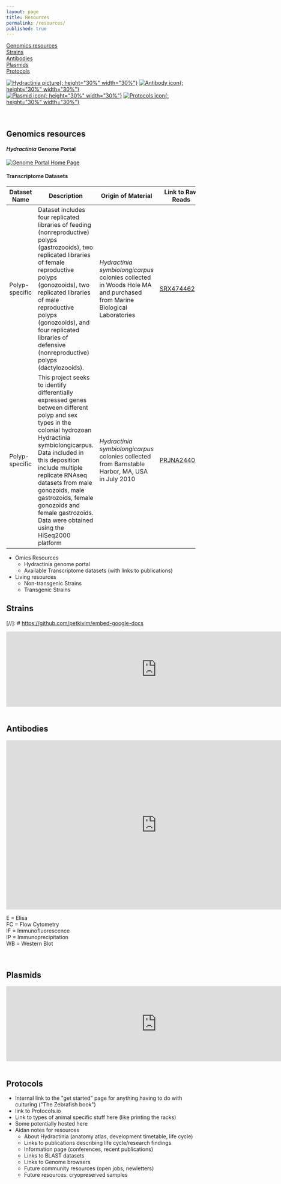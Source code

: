 ```yaml
---
layout: page
title: Resources
permalink: /resources/
published: true
---
```


[Genomics resources](#genomics-resources)  
[Strains](#strains)  
[Antibodies](#antibodies)  
[Plasmids](#plasmids)  
[Protocols](#protocols)  
  
[![Hydractinia picture](http://www.nicotralab.org/uploads/4/4/4/2/44429915/1422039194.png "Hydractinia strains"){:<!-- style="float:right"--> height="30%" width="30%"}](#strains)
[![Antibody icon](/assets/img/Antibody1.png "Antibody Diagram"){:<!-- style="float:right"--> height="30%" width="30%"}](#antibodies)  
[![Plasmid icon](/assets/img/Plasmid3.png "Plasmid icon"){:<!-- style="float:right"--> height="30%" width="30%"}](#plasmids)
[![Protocols icon](/assets/img/Methodsprotocols3.png "Protocols icon"){:<!-- style="float:right"--> height="30%" width="30%"}](#protocols)
<br>
<br>
<br>

<!-- [Strains](#strains)  -->
<!-- https://github.com/adam-p/markdown-here/wiki/Markdown-Cheatsheet -->
<!-- https://github.com/hakimel/reveal.js/issues/1349 -->
<!-- [![Strains](http://www.nicotralab.org/uploads/4/4/4/2/44429915/1422039194.png "Hydractinia"){:height="30%" width="30%"}](#strains)  -->
<!-- [Antibodies](#antibodies)  -->
<!-- [![Antibody icon](/assets/img/Antibody1.png "Antibody Diagram"){:height="30%" width="30%"}](#antibodies)  -->
<!-- [Plasmids](#plasmids)  -->
<!-- [![Plasmid icon](/assets/img/Plasmid3.png "Plasmid icon"){:height="30%" width="30%"}](#plasmids)  -->
<!-- [Protocols](#protocols)  -->
<!-- [![Protocols icon](/assets/img/Methodsprotocols3.png "Protocols icon"){:height="30%" width="30%"}](#protocols)-->

## Genomics resources

#### _Hydractinia_ Genome Portal
[![Genome Portal Home Page](/assets/img/genomePortal.PNG)](https://research.nhgri.nih.gov/hydractinia)  

#### Transcriptome Datasets

Dataset Name | Description     | Origin of Material | Link to Raw Reads | Link to Assembly | Publication(s)
------------ | --------------- | ------------------ | ----------------- | ---------------- | --------------
Polyp-specific | Dataset includes four replicated libraries of feeding (nonreproductive) polyps (gastrozooids), two replicated libraries of female reproductive polyps (gonozooids), two replicated libraries of male reproductive polyps (gonozooids), and four replicated libraries of defensive (nonreproductive) polyps (dactylozooids).  | _Hydractinia symbiolongicarpus_ colonies collected in Woods Hole MA and purchased from Marine Biological Laboratories | [SRX474462](https://www.ncbi.nlm.nih.gov/sra/?term=SRX474462) |[GAWH00000000](https://www.ncbi.nlm.nih.gov/nuccore/GAWH00000000) | [Sanders, _et al._ (2014) BMC Genomics](https://bmcgenomics.biomedcentral.com/articles/10.1186/1471-2164-15-406) <br> <br> [Sanders, _et al._ (2015) Genome Biology and Evolution](https://doi.org/10.1093/gbe/evv153)
Polyp-specific | This project seeks to identify differentially expressed genes between different polyp and sex types in the colonial hydrozoan Hydractinia symbiolongicarpus. Data included in this deposition include multiple replicate RNAseq datasets from male gonozoids, male gastrozoids, female gonozoids and female gastrozoids. Data were obtained using the HiSeq2000 platform  | _Hydractinia symbiolongicarpus_ colonies collected from Barnstable Harbor, MA, USA in July 2010 | [PRJNA244078](https://www.ncbi.nlm.nih.gov/bioproject/244078) |[Data Files on Dryad](https://datadryad.org/stash/dataset/doi:10.5061/dryad.98pt3) | [Plachetzki _et al._ (2014) Integrative & Comparative Biology](https://bmcgenomics.biomedcentral.com/articles/10.1186/1471-2164-15-406)
















- Omics Resources
  - Hydractinia genome portal
  - Available Transcriptome datasets (with links to publications)
- Living resources
  - Non-transgenic Strains
  - Transgenic Strains
  
  
  
## Strains  
[//]: # https://github.com/petkivim/embed-google-docs
<!-- https://gist.github.com/tzmartin/1cf85dc3d975f94cfddc04bc0dd399be -->

<iframe src="https://docs.google.com/spreadsheets/d/e/2PACX-1vTFB3TR5oqQnGkyt14XRi9xKmLyIoBDA19CihCeHFbIzWMOBSFug8Xc4j_Ke9rwaoomtiLZu7e8wMzt/pubhtml?widget=true&amp;headers=false" frameborder="0" scrolling="no" width="800" height="200"></iframe>
<br>
<br>

## Antibodies  
<iframe src="https://docs.google.com/spreadsheets/d/e/2PACX-1vT4nzA2ajIZ4OJ_hkX0vR8t_I6RnSd06CHmRIglEuyB8QiACO11Ma6Ow3BgXggtBx6_uzlbojwGY0CJ/pubhtml?widget=true&amp;headers=false" frameborder="0" scrolling="no" width="800" height="450"></iframe>

E = Elisa  
FC = Flow Cytometry  
IF = Immunofluorescence  
IP = Immunoprecipitation  
WB = Western Blot  
<br>
<br>

## Plasmids  
<iframe src="https://docs.google.com/spreadsheets/d/e/2PACX-1vTyoViDNkRWwu_tI_7yHp0d0NyPMqzFAcUiA4EI9dOvMCmYySeOmIAmvnkJX0ESn2ed0HlzeherErE0/pubhtml?widget=true&amp;headers=false" frameborder="0" scrolling="no" width="800" height="200"></iframe>   
<br>
<br>

## Protocols  
  - Internal link to the "get started" page for anything having to do with culturing ("The Zebrafish book")
  - link to Protocols.io
  - Link to types of animal specific stuff here (like printing the racks)
  - Some potentially hosted here
- Aidan notes for resources
  - About Hydractinia (anatomy atlas, development timetable, life cycle)
  - Links to publications describing life cycle/research findings
  - Information page (conferences, recent publications)
  - Links to BLAST datasets
  - Links to Genome browsers
  - Future community resources (open jobs, newletters)
  - Future resources: cryopreserved samples
